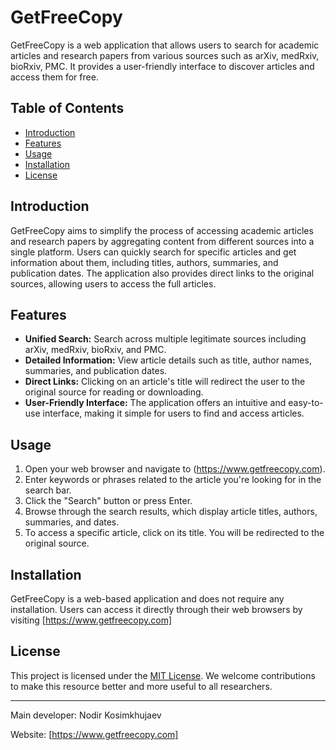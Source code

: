# GetFreeCopy


GetFreeCopy is a web application that allows users to search for academic articles and research papers from various sources such as arXiv, medRxiv, bioRxiv, PMC. It provides a user-friendly interface to discover articles and access them for free.

## Table of Contents
- [Introduction](#introduction)
- [Features](#features)
- [Usage](#usage)
- [Installation](#installation)
- [License](#license)

## Introduction
GetFreeCopy aims to simplify the process of accessing academic articles and research papers by aggregating content from different sources into a single platform. Users can quickly search for specific articles and get information about them, including titles, authors, summaries, and publication dates. The application also provides direct links to the original sources, allowing users to access the full articles.

## Features
- **Unified Search:** Search across multiple legitimate sources including arXiv, medRxiv, bioRxiv, and PMC.
- **Detailed Information:** View article details such as title, author names, summaries, and publication dates.
- **Direct Links:** Clicking on an article's title will redirect the user to the original source for reading or downloading.
- **User-Friendly Interface:** The application offers an intuitive and easy-to-use interface, making it simple for users to find and access articles.

## Usage
1. Open your web browser and navigate to (https://www.getfreecopy.com).
2. Enter keywords or phrases related to the article you're looking for in the search bar.
3. Click the "Search" button or press Enter.
4. Browse through the search results, which display article titles, authors, summaries, and dates.
5. To access a specific article, click on its title. You will be redirected to the original source.

## Installation
GetFreeCopy is a web-based application and does not require any installation. Users can access it directly through their web browsers by visiting [https://www.getfreecopy.com]

## License
This project is licensed under the [MIT License](LICENSE). We welcome contributions to make this resource better and more useful to all researchers. 

---
Main developer: Nodir Kosimkhujaev


Website: [https://www.getfreecopy.com]

